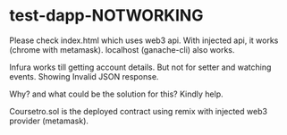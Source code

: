 # test-dapp-NOTWORKING
Please check index.html which uses web3 api. With injected api, it works (chrome with metamask). localhost (ganache-cli) also works.     

Infura works till getting account details. But not for setter and watching events. Showing Invalid JSON response.   

Why? and what could be the solution for this? Kindly help.  

Coursetro.sol is the deployed contract using remix with injected web3 provider (metamask). 
